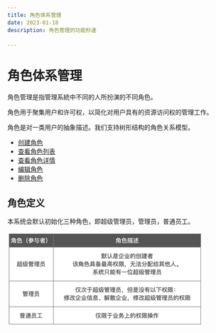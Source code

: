 ```yaml
---
title: 角色体系管理
date: 2023-01-18
description: 角色管理的功能秒速

---
```


# 角色体系管理

角色管理是指管理系統中不同的人所扮演的不同角色。

角色用于聚集用户和许可权，以简化对用户具有的资源访问权的管理工作。

角色是对一类用户的抽象描述。我们支持树形结构的角色关系模型。

* [创建角色](role/create.md)
* [查看角色列表](role/list.md)
* [查看角色详情](role/detail.md)
* [编辑角色](role/edit.md)
* [删除角色](role/delete.md)


## 角色定义

本系统会默认初始化三种角色，即超级管理员，管理员，普通员工。

![img.png](role/images/role.png)


